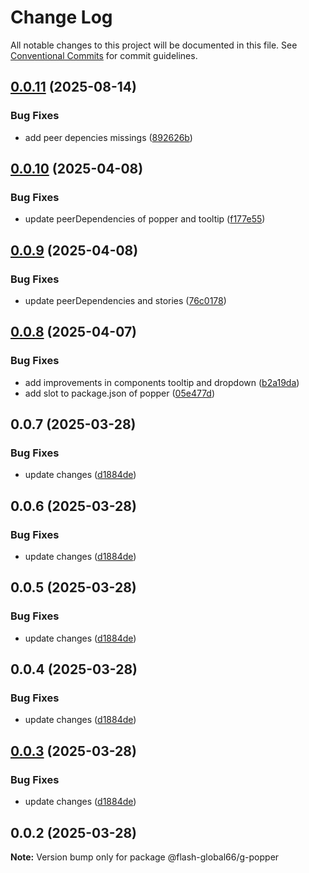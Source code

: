 # Change Log

All notable changes to this project will be documented in this file.
See [Conventional Commits](https://conventionalcommits.org) for commit guidelines.

## [0.0.11](https://github.com/Flash-Global66/global-design-system/compare/@flash-global66/g-popper@0.0.10...@flash-global66/g-popper@0.0.11) (2025-08-14)


### Bug Fixes

* add peer depencies missings ([892626b](https://github.com/Flash-Global66/global-design-system/commit/892626b15ca0667435622926012c0b7e988e22f0))





## [0.0.10](https://github.com/Flash-Global66/global-design-system/compare/@flash-global66/g-popper@0.0.9...@flash-global66/g-popper@0.0.10) (2025-04-08)


### Bug Fixes

* update peerDependencies of popper and tooltip ([f177e55](https://github.com/Flash-Global66/global-design-system/commit/f177e55c9ed5c9e1e37a2ffaaa307724775e8603))





## [0.0.9](https://github.com/Flash-Global66/global-design-system/compare/@flash-global66/g-popper@0.0.8...@flash-global66/g-popper@0.0.9) (2025-04-08)


### Bug Fixes

* update peerDependencies and stories ([76c0178](https://github.com/Flash-Global66/global-design-system/commit/76c0178ac1561a1b658f32256df61152c5a8dda7))





## [0.0.8](https://github.com/Flash-Global66/global-design-system/compare/@flash-global66/g-popper@0.0.7...@flash-global66/g-popper@0.0.8) (2025-04-07)


### Bug Fixes

* add improvements in components tooltip and dropdown ([b2a19da](https://github.com/Flash-Global66/global-design-system/commit/b2a19dae828782f9dc4d1a56fbb02888d1354d85))
* add slot to package.json of popper ([05e477d](https://github.com/Flash-Global66/global-design-system/commit/05e477d018a0ea3de8ea77788a7ffb1063257b70))





## 0.0.7 (2025-03-28)


### Bug Fixes

* update changes ([d1884de](https://github.com/Flash-Global66/global-design-system/commit/d1884de11e4e9522c2d6912d932122a75aabf9e7))





## 0.0.6 (2025-03-28)


### Bug Fixes

* update changes ([d1884de](https://github.com/Flash-Global66/global-design-system/commit/d1884de11e4e9522c2d6912d932122a75aabf9e7))





## 0.0.5 (2025-03-28)


### Bug Fixes

* update changes ([d1884de](https://github.com/Flash-Global66/global-design-system/commit/d1884de11e4e9522c2d6912d932122a75aabf9e7))





## 0.0.4 (2025-03-28)


### Bug Fixes

* update changes ([d1884de](https://github.com/Flash-Global66/global-design-system/commit/d1884de11e4e9522c2d6912d932122a75aabf9e7))





## [0.0.3](https://github.com/Flash-Global66/global-design-system/compare/@flash-global66/g-popper@0.0.2...@flash-global66/g-popper@0.0.3) (2025-03-28)


### Bug Fixes

* update changes ([d1884de](https://github.com/Flash-Global66/global-design-system/commit/d1884de11e4e9522c2d6912d932122a75aabf9e7))





## 0.0.2 (2025-03-28)

**Note:** Version bump only for package @flash-global66/g-popper
